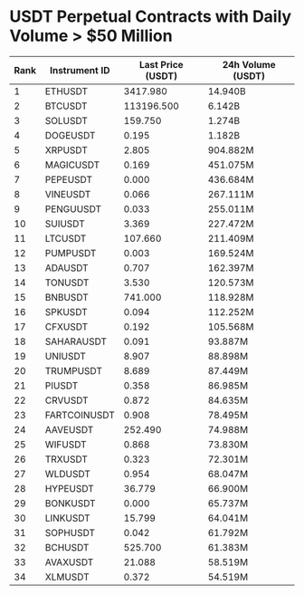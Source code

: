 # USDT Perpetual Contracts with Daily Volume > $50 Million

| Rank | Instrument ID | Last Price (USDT) | 24h Volume (USDT) |
|------|---------------|-------------------|-------------------|
| 1 | ETHUSDT | 3417.980 | 14.940B |
| 2 | BTCUSDT | 113196.500 | 6.142B |
| 3 | SOLUSDT | 159.750 | 1.274B |
| 4 | DOGEUSDT | 0.195 | 1.182B |
| 5 | XRPUSDT | 2.805 | 904.882M |
| 6 | MAGICUSDT | 0.169 | 451.075M |
| 7 | PEPEUSDT | 0.000 | 436.684M |
| 8 | VINEUSDT | 0.066 | 267.111M |
| 9 | PENGUUSDT | 0.033 | 255.011M |
| 10 | SUIUSDT | 3.369 | 227.472M |
| 11 | LTCUSDT | 107.660 | 211.409M |
| 12 | PUMPUSDT | 0.003 | 169.524M |
| 13 | ADAUSDT | 0.707 | 162.397M |
| 14 | TONUSDT | 3.530 | 120.573M |
| 15 | BNBUSDT | 741.000 | 118.928M |
| 16 | SPKUSDT | 0.094 | 112.252M |
| 17 | CFXUSDT | 0.192 | 105.568M |
| 18 | SAHARAUSDT | 0.091 | 93.887M |
| 19 | UNIUSDT | 8.907 | 88.898M |
| 20 | TRUMPUSDT | 8.689 | 87.449M |
| 21 | PIUSDT | 0.358 | 86.985M |
| 22 | CRVUSDT | 0.872 | 84.635M |
| 23 | FARTCOINUSDT | 0.908 | 78.495M |
| 24 | AAVEUSDT | 252.490 | 74.988M |
| 25 | WIFUSDT | 0.868 | 73.830M |
| 26 | TRXUSDT | 0.323 | 72.301M |
| 27 | WLDUSDT | 0.954 | 68.047M |
| 28 | HYPEUSDT | 36.779 | 66.900M |
| 29 | BONKUSDT | 0.000 | 65.737M |
| 30 | LINKUSDT | 15.799 | 64.041M |
| 31 | SOPHUSDT | 0.042 | 61.792M |
| 32 | BCHUSDT | 525.700 | 61.383M |
| 33 | AVAXUSDT | 21.088 | 58.519M |
| 34 | XLMUSDT | 0.372 | 54.519M |
